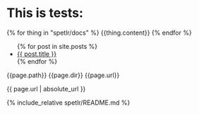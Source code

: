 # This is tests:

<!---WIP: Include spetlr docs --->
{% for thing in "spetlr/docs" %}
  {{thing.content}}
{% endfor %}



<ul>
  {% for post in site.posts %}
    <li>
      <a href="{{ post.url }}">{{ post.title }}</a>
    </li>
  {% endfor %}
</ul>



{{page.path}}
{{page.dir}}
{{page.url}}



{{ page.url | absolute_url }}

{% include_relative spetlr/README.md %}


